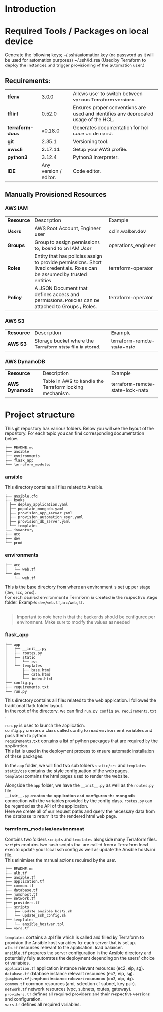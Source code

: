 # Introduction

# Required Tools / Packages on local device

Generate the following keys;
~/.ssh/automation.key (no password as it will be used for automation purposes)
~/.ssh/id_rsa (Used by Terraform to deploy the instances and trigger provisioning of the automation user.)

## Requirements:
<table>
  <tr>
    <td><strong>tfenv</strong></td>
    <td>3.0.0</td>
    <td>Allows user to switch between various Terraform versions.</td>
  </tr>
  <tr>
    <td><strong>tflint</strong></td>
    <td>0.52.0</td>
    <td>Ensures proper conventions are used and identifies any deprecated usage of the HCL.</td>
  </tr>
  <tr>
    <td><strong>terraform-docs</strong></td>
    <td>v0.18.0</td>
    <td>Generates documentation for hcl code on demand.</td>
  </tr>
  <tr>
    <td><strong>git</strong></td>
    <td>2.35.1</td>
    <td>Versioning tool.</td>
  </tr>  
  <tr>
    <td><strong>awscli</strong></td>
    <td>2.17.11</td>
    <td>Setup your AWS profile.</td>
  </tr>
  <tr>
    <td><strong>python3</strong></td>
    <td>3.12.4</td>
    <td>Python3 interpreter.</td>
  </tr>
  <tr>
    <td><strong>IDE</strong></td>
    <td>Any version / editor.</td>
    <td>Code editor.</td>
  </tr>
</table>

## Manually Provisioned Resources
### AWS IAM
<table>
  <tr>
    <td><strong>Resource</strong></td>
    <td>Description</td>
    <td>Example</td>
  </tr>
  <tr>
    <td><strong>Users</strong></td>
    <td>AWS Root Account, Engineer user</td>
    <td>colin.walker.dev</td>
  </tr>
  <tr>
    <td><strong>Groups</strong></td>
    <td>Group to assign permissions to, bound to an IAM User</td>
    <td>operations_engineer</td>
  </tr>
  <tr>
    <td><strong>Roles</strong></td>
    <td>Entity that has policies assign to provide permissions. Short lived credentials. Roles can be assumed by trusted entities.</td>
    <td>terraform-operator</td>
  </tr>
  <tr>
    <td><strong>Policy</strong></td>
    <td>A JSON Document that defines access and permissions. Policies can be attached to Groups / Roles.</td>
    <td>terraform-operator</td>
  </tr>
</table>

### AWS S3
<table>
  <tr>
    <td><strong>Resource</strong></td>
    <td>Description</td>
    <td>Example</td>
  </tr>
  <tr>
    <td><strong>AWS S3</strong></td>
    <td>Storage bucket where the Terraform state file is stored.</td>
    <td>terraform-remote-state-nato</td>
  </tr>
</table>

### AWS DynamoDB
<table>
  <tr>
    <td><strong>Resource</strong></td>
    <td>Description</td>
    <td>Example</td>
  </tr>
  <tr>
    <td><strong>AWS Dynamodb</strong></td>
    <td>Table in AWS to handle the Terraform locking mechanism.</td>
    <td>terraform-remote-state-lock-nato</td>
  </tr>
</table>

# Project structure
This git repository has various folders. Below you will see the layout of the repository.
For each topic you can find corresponding documentation below.
```
├── README.md
├── ansible
├── environments
├── flask_app
└── terraform_modules
```
### ansible
This directory contains all files related to Ansible.
```
├── ansible.cfg
├── books
│ ├── deploy_application.yaml
│ ├── populate_mongodb.yaml
│ ├── provision_app_server.yaml
│ ├── provision_automation_user.yaml
│ ├── provision_db_server.yaml
│ └── templates
└── inventory
├── acc
├── dev
└── prod
```

### environments
```
├── acc
│   └── web.tf
└── dev
    └── web.tf
```
This is the base directory from where an environment is set up per stage (`dev`, `acc`, `prod`). <br/>
For each desired environment a Terraform is created in the respective stage folder. Example: `dev/web.tf`,`acc/web,tf`. <br/><br/>
> Important to note here is that the backends should be configured per environment. Make sure to modify the values as needed. <br/>

### flask_app
```
├── app
│   ├── __init__.py
│   ├── routes.py
│   ├── static
│   │   └── css
│   └── templates
│       ├── base.html
│       ├── data.html
│       └── index.html
├── config.py
├── requirements.txt
└── run.py
```
This directory contains all files related to the web application. I followed the traditional flask folder layout. <br/>
In the root of the directory, we can find `run.py`, `config.py`, `requirements.txt` . <br/>

`run.py` is used to launch the application. <br/>
`config.py`  creates a class called config to read environment variables and pass them to python. <br/>
`requirements.txt` contains a list of python packages that are required by the application.  <br/>
  This list is used in the deployment process to ensure automatic installation of these packages. <br/>

In the `app` folder, we will find two sub folders `static/css` and `templates`. <br/> 
`static/css` contains the style configuration of the web pages. <br/>
`templates`contains the html pages used to render the website. <br/>

Alongside the `app` folder, we have the `__init__.py` as well as the `routes.py` file. <br/>
`__init__.py` creates the application and configures the mongodb connection with the variables provided by the config class.
`routes.py` can be regarded as the API of the application. <br/>
Here we create all of our request paths and query the necessary data from the database to return it to the rendered html web page. <br/>

### terraform_modules/environment
Contains two folders `scripts` and `templates` alongside many Terraform files. <br/>
`scripts` contains two bash scripts that are called from a Terraform local exec to update your local ssh config as well as update the Ansible hosts.ini file.  <br/>
This minimises the manual actions required by the user. <br/>

```
├── README.md
├── alb.tf
├── ansible.tf
├── application.tf
├── common.tf
├── database.tf
├── jumphost.tf
├── network.tf
├── providers.tf
├── scripts
│   ├── update_ansible_hosts.sh
│   └── update_ssh_config.sh
├── templates
│   └── ansible_hostvar.tpl
└── vars.tf
```

`templates` contains a .tpl file which is called and filled by Terraform to provision the Ansible host variables for each server that is set up. <br/>
`alb.tf` resources relevant to the application. load balancer. <br/>
`ansible.tf` prepares the server configuration in the Ansible directory and potentially fully automates the deployment depending on the users' choice of variables. <br/>
`application.tf` application instance relevant resources (ec2, eip, sg). <br/>
`database.tf` database instance relevant resources (ec2, eip, sg). <br/>
`jumphost.tf` jumphost instance relevant resources (ec2, eip, dg). <br/>
`common.tf` common resources (ami, selection of subnet, key pair). <br/>
`network.tf` network resources (vpc, subnets, routes, gateway). <br/>
`providers.tf` defines all required providers and their respective versions and configuration. <br/>
`vars.tf` defines all required variables. <br/>


